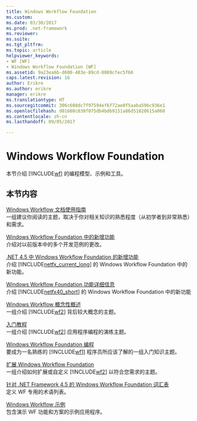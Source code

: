 ```yaml
---
title: Windows Workflow Foundation
ms.custom: 
ms.date: 03/30/2017
ms.prod: .net-framework
ms.reviewer: 
ms.suite: 
ms.tgt_pltfrm: 
ms.topic: article
helpviewer_keywords:
- WF [WF]
- Windows Workflow Foundation [WF]
ms.assetid: 9a23ea6b-d600-483e-89cd-8889cfec5f66
caps.latest.revision: 16
author: Erikre
ms.author: erikre
manager: erikre
ms.translationtype: HT
ms.sourcegitcommit: 306c608dc7f97594ef6f72ae0f5aaba596c936e1
ms.openlocfilehash: d01680c038f075db4bdb9151a86d51820615a068
ms.contentlocale: zh-cn
ms.lasthandoff: 09/05/2017

---
```

# <a name="windows-workflow-foundation"></a>Windows Workflow Foundation
本节介绍 [!INCLUDE[wf](../../../includes/wf-md.md)] 的编程模型、示例和工具。  
  
## <a name="in-this-section"></a>本节内容  
 [Windows Workflow 文档使用指南](../../../docs/framework/windows-workflow-foundation/guide-to-the-documentation.md)  
 一组建议你阅读的主题，取决于你对相关知识的熟悉程度（从初学者到非常熟悉）和需求。  
  
 [Windows Workflow Foundation 中的新增功能](../../../docs/framework/windows-workflow-foundation/whats-new.md)  
 介绍对以前版本中的多个开发范例的更改。  
  
 [.NET 4.5 中 Windows Workflow Foundation 的新增功能](../../../docs/framework/windows-workflow-foundation/whats-new-in-wf-in-dotnet.md)  
 介绍 [!INCLUDE[netfx_current_long](../../../includes/netfx-current-long-md.md)] 的 Windows Workflow Foundation 中的新功能。  
  
 [Windows Workflow Foundation 功能详细信息](../../../docs/framework/windows-workflow-foundation/feature-specifics.md)  
 介绍 [!INCLUDE[netfx40_short](../../../includes/netfx40-short-md.md)] 的 Windows Workflow Foundation 中的新功能  
  
 [Windows Workflow 概念性概述](../../../docs/framework/windows-workflow-foundation/conceptual-overview.md)  
 一组介绍 [!INCLUDE[wf2](../../../includes/wf2-md.md)] 背后较大概念的主题。  
  
 [入门教程](../../../docs/framework/windows-workflow-foundation/getting-started-tutorial.md)  
 一组介绍 [!INCLUDE[wf2](../../../includes/wf2-md.md)] 应用程序编程的演练主题。  
  
 [Windows Workflow Foundation 编程](../../../docs/framework/windows-workflow-foundation/programming.md)  
 要成为一名熟练的 [!INCLUDE[wf1](../../../includes/wf1-md.md)] 程序员所应该了解的一组入门知识主题。  
  
 [扩展 Windows Workflow Foundation](../../../docs/framework/windows-workflow-foundation/extend.md)  
 一组介绍如何扩展或自定义 [!INCLUDE[wf2](../../../includes/wf2-md.md)] 以符合您需求的主题。  
  
 [针对 .NET Framework 4.5 的 Windows Workflow Foundation 词汇表](../../../docs/framework/windows-workflow-foundation/glossary.md)  
 定义 WF 专用的术语列表。  
  
 [Windows Workflow 示例](../../../docs/framework/windows-workflow-foundation/samples/index.md)  
 包含演示 WF 功能和方案的示例应用程序。

